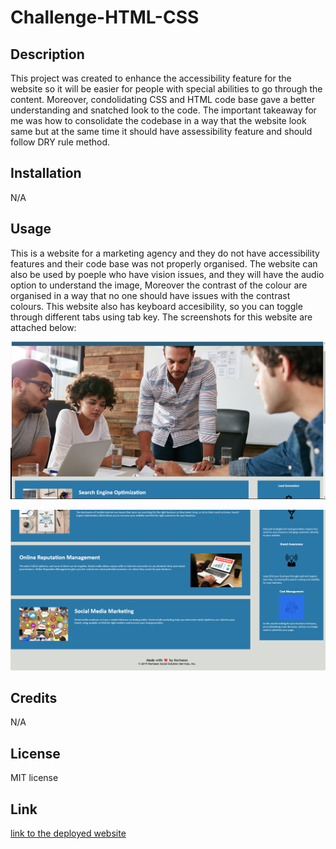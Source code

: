 # Challenge-HTML-CSS

## Description

This project was created to enhance the accessibility feature for the website so it will be easier for people with special abilities to go through the content. Moreover, condolidating CSS and HTML code base gave a better understanding and snatched look to the code. The important takeaway for me was how to consolidate the codebase in a way that the website look same but at the same time it should have assessibility feature and should follow DRY rule method. 

## Installation

N/A

## Usage

This is a website for a marketing agency and they do not have accessibility features and their code base was not properly organised. The website can also be used by poeple who have vision issues, and they will have the audio option to understand the image, Moreover the contrast of the colour are organised in a way that no one should have issues with the contrast colours. This website also has keyboard accesibility, so you can toggle through different tabs using tab key. The screenshots for this website are attached below:


![top part of page](assets/images/image-1.png) 


![bottom part of page](./assets/images/image-2.png)

## Credits

N/A

## License

MIT license

## Link
[link to the deployed website](https://saloni0412.github.io/challenge-HTML-CSS/)

